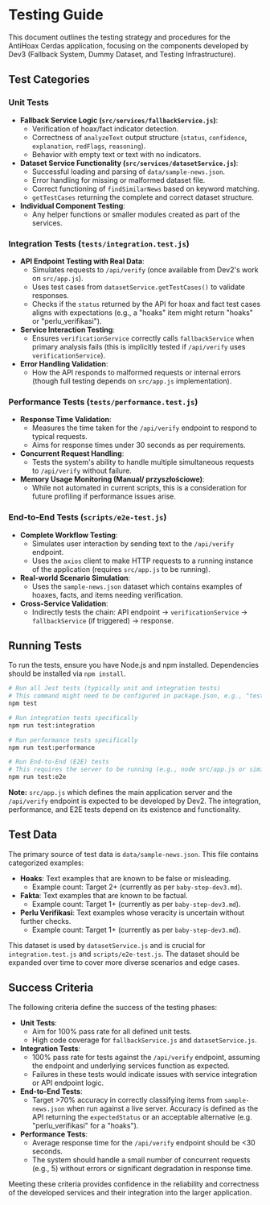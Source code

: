 # Testing Guide

This document outlines the testing strategy and procedures for the AntiHoax Cerdas application, focusing on the components developed by Dev3 (Fallback System, Dummy Dataset, and Testing Infrastructure).

## Test Categories

### Unit Tests
- **Fallback Service Logic (`src/services/fallbackService.js`)**:
  - Verification of hoax/fact indicator detection.
  - Correctness of `analyzeText` output structure (`status`, `confidence`, `explanation`, `redFlags`, `reasoning`).
  - Behavior with empty text or text with no indicators.
- **Dataset Service Functionality (`src/services/datasetService.js`)**:
  - Successful loading and parsing of `data/sample-news.json`.
  - Error handling for missing or malformed dataset file.
  - Correct functioning of `findSimilarNews` based on keyword matching.
  - `getTestCases` returning the complete and correct dataset structure.
- **Individual Component Testing**:
  - Any helper functions or smaller modules created as part of the services.

### Integration Tests (`tests/integration.test.js`)
- **API Endpoint Testing with Real Data**:
  - Simulates requests to `/api/verify` (once available from Dev2's work on `src/app.js`).
  - Uses test cases from `datasetService.getTestCases()` to validate responses.
  - Checks if the `status` returned by the API for hoax and fact test cases aligns with expectations (e.g., a "hoaks" item might return "hoaks" or "perlu_verifikasi").
- **Service Interaction Testing**:
  - Ensures `verificationService` correctly calls `fallbackService` when primary analysis fails (this is implicitly tested if `/api/verify` uses `verificationService`).
- **Error Handling Validation**:
  - How the API responds to malformed requests or internal errors (though full testing depends on `src/app.js` implementation).

### Performance Tests (`tests/performance.test.js`)
- **Response Time Validation**:
  - Measures the time taken for the `/api/verify` endpoint to respond to typical requests.
  - Aims for response times under 30 seconds as per requirements.
- **Concurrent Request Handling**:
  - Tests the system's ability to handle multiple simultaneous requests to `/api/verify` without failure.
- **Memory Usage Monitoring (Manual/ przyszłościowe)**:
  - While not automated in current scripts, this is a consideration for future profiling if performance issues arise.

### End-to-End Tests (`scripts/e2e-test.js`)
- **Complete Workflow Testing**:
  - Simulates user interaction by sending text to the `/api/verify` endpoint.
  - Uses the `axios` client to make HTTP requests to a running instance of the application (requires `src/app.js` to be running).
- **Real-world Scenario Simulation**:
  - Uses the `sample-news.json` dataset which contains examples of hoaxes, facts, and items needing verification.
- **Cross-Service Validation**:
  - Indirectly tests the chain: API endpoint -> `verificationService` -> `fallbackService` (if triggered) -> response.

## Running Tests

To run the tests, ensure you have Node.js and npm installed. Dependencies should be installed via `npm install`.

```bash
# Run all Jest tests (typically unit and integration tests)
# This command might need to be configured in package.json, e.g., "test": "jest"
npm test

# Run integration tests specifically
npm run test:integration

# Run performance tests specifically
npm run test:performance

# Run End-to-End (E2E) tests
# This requires the server to be running (e.g., node src/app.js or similar)
npm run test:e2e
```
**Note:** `src/app.js` which defines the main application server and the `/api/verify` endpoint is expected to be developed by Dev2. The integration, performance, and E2E tests depend on its existence and functionality.

## Test Data

The primary source of test data is `data/sample-news.json`. This file contains categorized examples:
- **Hoaks**: Text examples that are known to be false or misleading.
  - Example count: Target 2+ (currently as per `baby-step-dev3.md`).
- **Fakta**: Text examples that are known to be factual.
  - Example count: Target 1+ (currently as per `baby-step-dev3.md`).
- **Perlu Verifikasi**: Text examples whose veracity is uncertain without further checks.
  - Example count: Target 1+ (currently as per `baby-step-dev3.md`).

This dataset is used by `datasetService.js` and is crucial for `integration.test.js` and `scripts/e2e-test.js`. The dataset should be expanded over time to cover more diverse scenarios and edge cases.

## Success Criteria

The following criteria define the success of the testing phases:

- **Unit Tests**:
  - Aim for 100% pass rate for all defined unit tests.
  - High code coverage for `fallbackService.js` and `datasetService.js`.
- **Integration Tests**:
  - 100% pass rate for tests against the `/api/verify` endpoint, assuming the endpoint and underlying services function as expected.
  - Failures in these tests would indicate issues with service integration or API endpoint logic.
- **End-to-End Tests**:
  - Target >70% accuracy in correctly classifying items from `sample-news.json` when run against a live server. Accuracy is defined as the API returning the `expectedStatus` or an acceptable alternative (e.g. "perlu_verifikasi" for a "hoaks").
- **Performance Tests**:
  - Average response time for the `/api/verify` endpoint should be <30 seconds.
  - The system should handle a small number of concurrent requests (e.g., 5) without errors or significant degradation in response time.

Meeting these criteria provides confidence in the reliability and correctness of the developed services and their integration into the larger application.
